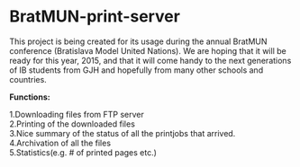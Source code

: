 # BratMUN-print-server
This project is being created for its usage during the annual BratMUN conference (Bratislava Model United Nations). We are hoping that it will be ready for this year, 2015, and that it will come handy to the next generations of IB students from GJH and hopefully from many other schools and countries.

**Functions:**

1.Downloading files from FTP server<br>
2.Printing of the downloaded files<br>
3.Nice summary of the status of all the printjobs that arrived.<br>
4.Archivation of all the files<br>
5.Statistics(e.g. # of printed pages etc.)
